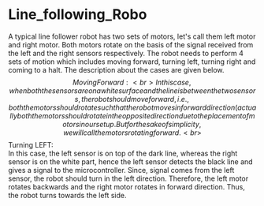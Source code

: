 # Line_following_Robo
A typical line follower robot has two sets of motors, let's call them left
motor and right motor. Both motors rotate on the basis of the signal
received from the left and the right sensors respectively. The robot
needs to perform 4 sets of motion which includes moving forward,
turning left, turning right and coming to a halt. The description about
the cases are given below.<br>
$$ Moving Forward: <br>
In this case, when both the sensors are on a white surface and the line
is between the two sensors, the robot should move forward, i.e., both
the motors should rotate such that the robot moves in forward
direction (actually both the motors should rotate in the opposite
direction due to the placement of motors in our setup. But for the sake
of simplicity, we will call the motors rotating forward.<br>
$$ Turning LEFT: <br>
In this case, the left sensor is on top of the dark line, whereas the right
sensor is on the white part, hence the left sensor detects the black line
and gives a signal to the microcontroller. Since, signal comes from the
left sensor, the robot should turn in the left direction. Therefore, the left
motor rotates backwards and the right motor rotates in forward
direction. Thus, the robot turns towards the left side.

